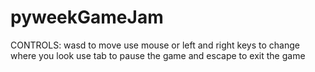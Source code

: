 # pyweekGameJam
CONTROLS:
wasd to move
use mouse or left and right keys to change where you look
use tab to pause the game
and escape to exit the game

